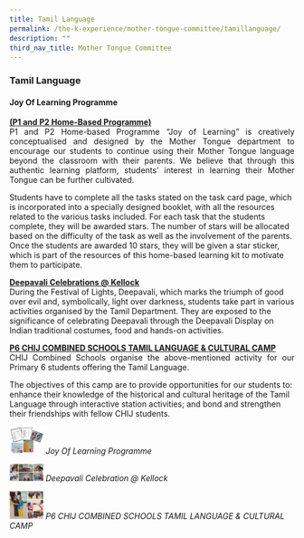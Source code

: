 ```yaml
---
title: Tamil Language
permalink: /the-k-experience/mother-tongue-committee/tamillanguage/
description: ""
third_nav_title: Mother Tongue Committee
---
```

<h3>Tamil Language</h3>

<h4>Joy Of Learning Programme</h4>
<p align="justify"><strong><u>(P1 and P2 Home-Based Programme)</u></strong><br>
P1 and P2 Home-based Programme “Joy of Learning” is creatively conceptualised and designed by the Mother Tongue department to encourage our students to continue using their Mother Tongue language beyond the classroom with their parents. We believe that through this authentic learning platform, students’ interest in learning their Mother Tongue can be further cultivated.<br>


Students have to complete all the tasks stated on the task card page, which is incorporated into a specially designed booklet, with all the resources related to the various tasks included. For each task that the students complete, they will be awarded stars. The number of stars will be allocated based on the difficulty of the task as well as the involvement of the parents. Once the students are awarded 10 stars, they will be given a star sticker, which is part of the resources of this home-based learning kit to motivate them to participate. </p>

<p><strong><u>Deepavali Celebrations @ Kellock</u></strong><br>
During the Festival of Lights, Deepavali, which marks the triumph of good over evil and, symbolically, light over darkness, students take part in various activities organised by the Tamil Department. They are exposed to the significance  of celebrating Deepavali through the Deepavali Display on Indian traditional costumes, food and hands-on activities. </p>


<p align="justify"><strong><u>P6 CHIJ COMBINED SCHOOLS TAMIL LANGUAGE & CULTURAL CAMP</u></strong><br>
CHIJ Combined Schools organise the above-mentioned activity for our Primary 6 students offering the Tamil Language. <br>

The objectives of this camp are to provide opportunities for our students to: 
enhance their knowledge of the historical and cultural heritage of the Tamil Language through interactive station activities; and 
bond and strengthen their friendships with fellow CHIJ students.</p>

<p><img src="/images/2023/MotherTongue/ctl.jpg" width="60">
<i>Joy Of Learning Programme</i></p>

<p><img src="images/2023/MotherTongue/TL_1.jpg" width="60">
<i>Deepavali Celebration @ Kellock</i></p>

<p><img src="/images/2023/MotherTongue/TL_5.jpg" width="60">
<i>P6 CHIJ COMBINED SCHOOLS TAMIL LANGUAGE & CULTURAL CAMP</i></p>